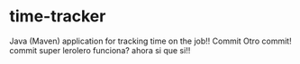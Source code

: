 # time-tracker
Java (Maven) application for tracking time on the job!!
Commit 
Otro commit!
commit super lerolero
funciona?
ahora si que si!!
